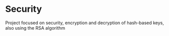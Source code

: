 # Security

Project focused on security, encryption and decryption of hash-based keys, also using the RSA algorithm